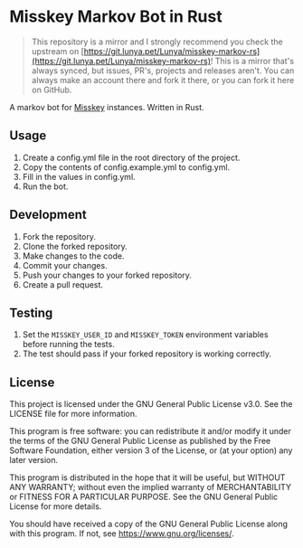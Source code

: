 # Misskey Markov Bot in Rust

> This repository is a mirror and I strongly recommend you check the upstream on [https://git.lunya.pet/Lunya/misskey-markov-rs](https://git.lunya.pet/Lunya/misskey-markov-rs)! This is a mirror that's always synced, but issues, PR's, projects and releases aren't. You can always make an account there and fork it there, or you can fork it here on GitHub.

A markov bot for [Misskey](https://misskey-hub.net/) instances. Written in Rust.

## Usage

1. Create a config.yml file in the root directory of the project.
2. Copy the contents of config.example.yml to config.yml.
3. Fill in the values in config.yml.
4. Run the bot.

## Development

1. Fork the repository.
2. Clone the forked repository.
3. Make changes to the code.
4. Commit your changes.
5. Push your changes to your forked repository.
6. Create a pull request.

## Testing

1. Set the `MISSKEY_USER_ID` and `MISSKEY_TOKEN` environment variables before running the tests.
2. The test should pass if your forked repository is working correctly.

## License

This project is licensed under the GNU General Public License v3.0. See the LICENSE file for more information.

This program is free software: you can redistribute it and/or modify it under the terms of the GNU General Public License as published by the Free Software Foundation, either version 3 of the License, or (at your option) any later version.

This program is distributed in the hope that it will be useful, but WITHOUT ANY WARRANTY; without even the implied warranty of MERCHANTABILITY or FITNESS FOR A PARTICULAR PURPOSE. See the GNU General Public License for more details.

You should have received a copy of the GNU General Public License along with this program. If not, see <https://www.gnu.org/licenses/>.
